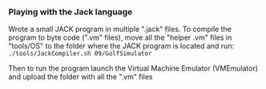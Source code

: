 ### Playing with the Jack language

Wrote a small JACK program in multiple ".jack" files.
To compile the program to byte code (".vm" files), move all the "helper .vm"
files in "tools/OS" to the folder where the JACK program is located and run:
`./tools/JackCompiler.sh 09/GolfSimulator`

Then to run the program launch the Virtual Machine Emulator (VMEmulator) and
upload the folder with all the ".vm" files
